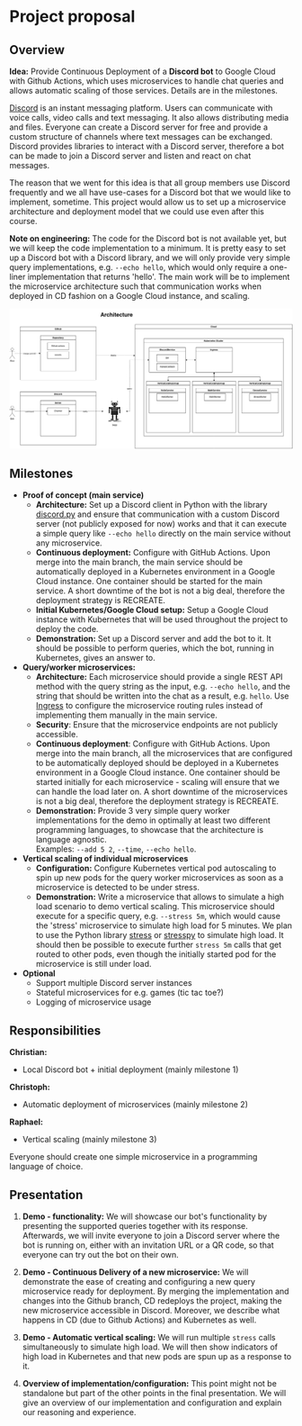 # Project proposal

## Overview

**Idea:** Provide Continuous Deployment of a **Discord bot** to Google Cloud with Github Actions, 
which uses microservices to handle chat queries and allows automatic scaling of those services.
Details are in the milestones.

[Discord](https://discord.com/) is an instant messaging platform. Users can communicate with voice calls, video calls 
and text messaging. It also allows distributing media and files. Everyone can create a Discord server for free 
and provide a custom structure of channels where text messages can be exchanged. Discord provides libraries 
to interact with a Discord server, therefore a bot can be made to join a Discord server and listen and react on chat messages.

The reason that we went for this idea is that all group members use Discord frequently and we all have use-cases for a Discord bot that we would like to implement, sometime. This project would allow us to set up a microservice architecture and deployment model that we could use even after this course.

**Note on engineering:** The code for the Discord bot is not available yet, but we will keep the code implementation to a minimum.
It is pretty easy to set up a Discord bot with a Discord library, and we will only provide very simple 
query implementations, e.g. ```--echo hello```, which would only require a one-liner implementation 
that returns 'hello'. The main work will be to implement the microservice architecture such that communication 
works when deployed in CD fashion on a Google Cloud instance, and scaling.

![architecture.png](architecture.png)

## Milestones

+ **Proof of concept (main service)**
  - **Architecture:** Set up a Discord client in Python with the library
  [discord.py](https://pypi.org/project/discord.py/) and ensure that communication with a custom 
  Discord server (not publicly exposed for now) works and that it can execute a simple query like ```--echo hello```
  directly on the main service without any microservice.
  - **Continuous deployment:** Configure with GitHub Actions. Upon merge into the main branch, the main service
  should be automatically deployed in a Kubernetes environment in a Google Cloud instance. One container 
  should be started for the main service. A short downtime of the bot is not a big deal, therefore the deployment strategy is RECREATE. 
  - **Initial Kubernetes/Google Cloud setup:** Setup a Google Cloud instance with Kubernetes that will be used throughout 
  the project to deploy the code.
  - **Demonstration:** Set up a Discord server and add the bot to it. It should be possible to
  perform queries, which the bot, running in Kubernetes, gives an answer to.
+ **Query/worker microservices:**
  - **Architecture:** Each microservice should provide a single REST API method with 
  the query string as the input, e.g. ```--echo hello```, and the string that should be 
  written into the chat as a result, e.g. ```hello```. 
  Use [Ingress](https://kubernetes.io/docs/concepts/services-networking/ingress/)
  to configure the microservice routing rules instead of implementing them manually in the 
  main service.
  - **Security**: Ensure that the microservice endpoints are not publicly accessible.
  - **Continuous deployment**: Configure with GitHub Actions. Upon merge into the main branch, all the microservices 
  that are configured to be automatically deployed should be deployed in a Kubernetes environment in a Google
  Cloud instance. One container should be started initially for each microservice - scaling will ensure that we can handle 
  the load later on. A short downtime of the microservices is not a big deal, therefore the deployment strategy is RECREATE. 
  - **Demonstration:** 
  Provide 3 very simple query worker implementations for the demo in optimally 
  at least two different programming languages, to showcase that the architecture is language agnostic.   
  Examples: ```--add 5 2```, ```--time```, ```--echo hello```.
+ **Vertical scaling of individual microservices**
  - **Configuration:** Configure Kubernetes vertical pod autoscaling to spin up new pods for the query worker
  microservices as soon as a microservice is detected to be under stress.
  - **Demonstration:** Write a microservice that allows to simulate a high load scenario to demo vertical scaling. 
  This microservice should execute for a specific query, e.g. ```--stress 5m```,
  which would cause the 'stress' microservice to simulate high load for 5 minutes.
  We plan to use the Python library [stress](https://pypi.org/project/stress/) or 
  [stresspy](https://pypi.org/project/stressypy/) to simulate high load. It should then be possible 
  to execute further ```stress 5m``` calls that get routed to other pods, 
  even though the initially started pod for the microservice is still under load. 
+ **Optional**
  - Support multiple Discord server instances
  - Stateful microservices for e.g. games (tic tac toe?)
  - Logging of microservice usage

## Responsibilities

**Christian:**
- Local Discord bot + initial deployment (mainly milestone 1)

**Christoph:**
- Automatic deployment of microservices (mainly milestone 2)

**Raphael:**
- Vertical scaling (mainly milestone 3)

Everyone should create one simple microservice in a programming language of choice.

## Presentation

1. **Demo - functionality:**
We will showcase our bot's functionality by presenting the supported queries together with its response.
Afterwards, we will invite everyone to join a Discord server where the bot is running on, either with an invitation URL 
or a QR code, so that everyone can try out the bot on their own. 

2. **Demo - Continuous Delivery of a new microservice:** 
We will demonstrate the ease of creating and configuring a new query microservice ready for deployment. By merging the
implementation and changes into the Github branch, CD redeploys the project, making the new microservice accessible 
in Discord. Moreover, we describe what happens in CD (due to Github Actions) and Kubernetes as well.

3. **Demo - Automatic vertical scaling:** 
We will run multiple ```stress``` calls simultaneously to simulate high load. We will then show indicators of high load
in Kubernetes and that new pods are spun up as a response to it.

4. **Overview of implementation/configuration:**
This point might not be standalone but part of the other points in the final presentation.
We will give an overview of our implementation and configuration and explain our reasoning and experience.

